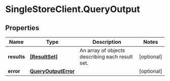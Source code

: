 # SingleStoreClient.QueryOutput

## Properties

Name | Type | Description | Notes
------------ | ------------- | ------------- | -------------
**results** | [**[ResultSet]**](ResultSet.md) | An array of objects describing each result set. | [optional] 
**error** | [**QueryOutputError**](QueryOutputError.md) |  | [optional] 


